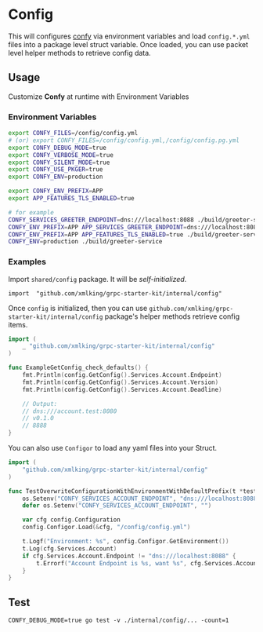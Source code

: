 # Config

This will configures [confy](https://github.com/xmlking/toolkit/confy) via environment variables and load `config.*.yml` files into a package level struct variable. 
Once loaded, you can use packet level helper methods to retrieve config data.  

## Usage

Customize **Confy** at runtime with Environment Variables 

### Environment Variables

```bash
export CONFY_FILES=/config/config.yml
# (or) export CONFY_FILES=/config/config.yml,/config/config.pg.yml
export CONFY_DEBUG_MODE=true
export CONFY_VERBOSE_MODE=true
export CONFY_SILENT_MODE=true
export CONFY_USE_PKGER=true
export CONFY_ENV=production

export CONFY_ENV_PREFIX=APP
export APP_FEATURES_TLS_ENABLED=true

# for example
CONFY_SERVICES_GREETER_ENDPOINT=dns:///localhost:8088 ./build/greeter-service
CONFY_ENV_PREFIX=APP APP_SERVICES_GREETER_ENDPOINT=dns:///localhost:8088 ./build/greeter-service
CONFY_ENV_PREFIX=APP APP_FEATURES_TLS_ENABLED=true ./build/greeter-service
CONFY_ENV=production ./build/greeter-service
```

### Examples

Import `shared/config` package. It will be *self-initialized*. 

```golang
import  "github.com/xmlking/grpc-starter-kit/internal/config"
```

Once `config` is initialized, then you can use `github.com/xmlking/grpc-starter-kit/internal/config` package's helper methods retrieve config items.

```go
import (
    _ "github.com/xmlking/grpc-starter-kit/internal/config"
)

func ExampleGetConfig_check_defaults() {
	fmt.Println(config.GetConfig().Services.Account.Endpoint)
	fmt.Println(config.GetConfig().Services.Account.Version)
	fmt.Println(config.GetConfig().Services.Account.Deadline)

	// Output:
	// dns:///account.test:8080
	// v0.1.0
	// 8888
}
```

You can also use `Configor` to load any yaml files into your Struct.

```go
import (
	"github.com/xmlking/grpc-starter-kit/internal/config"
)

func TestOverwriteConfigurationWithEnvironmentWithDefaultPrefix(t *testing.T) {
	os.Setenv("CONFY_SERVICES_ACCOUNT_ENDPOINT", "dns:///localhost:8088")
	defer os.Setenv("CONFY_SERVICES_ACCOUNT_ENDPOINT", "")

	var cfg config.Configuration
	config.Configor.Load(&cfg, "/config/config.yml")

	t.Logf("Environment: %s", config.Configor.GetEnvironment())
	t.Log(cfg.Services.Account)
	if cfg.Services.Account.Endpoint != "dns:///localhost:8088" {
		t.Errorf("Account Endpoint is %s, want %s", cfg.Services.Account.Endpoint, "dns:///localhost:8088")
	}
}
```

## Test
```
CONFY_DEBUG_MODE=true go test -v ./internal/config/... -count=1
```


